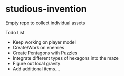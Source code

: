 # studious-invention
Empty repo to collect individual assets

Todo List 
  * Keep working on player model 
  * Create/Work on enemies 
  * Create Pentagons with Puzzles 
  * Integrate different types of hexagons into the maze 
  * Figure out local gravity
  * Add additional items....
